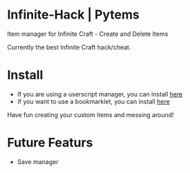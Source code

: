 # Infinite-Hack | Pytems
Item manager for Infinite Craft - Create and Delete Items

Currently the best Infinite Craft hack/cheat.

# Install
- If you are using a userscript manager, you can install [here](https://greasyfork.org/en/scripts/487439-pytems)
- If you want to use a bookmarklet, you can install [here](https://py9.dev/Pytems/)

Have fun creating your custom items and messing around!

# Future Featurs
- Save manager
